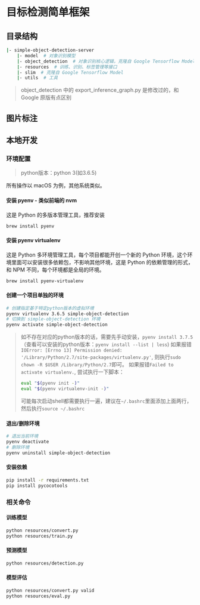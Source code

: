 # 目标检测简单框架

## 目录结构

```sh
|- simple-object-detection-server
    |- model  # 对象识别模型
    |- object_detection  # 对象识别核心逻辑，克隆自 Google Tensorflow Model
    |- resources  # 训练、识别、标签管理等接口
    |- slim  # 克隆自 Google Tensorflow Model
    |- utils  # 工具
```

> object_detection 中的 export_inference_graph.py 是修改过的，和 Google 原版有点区别

## 图片标注

## 本地开发

### 环境配置

> python版本：python 3(如3.6.5)

所有操作以 macOS 为例，其他系统类似。

#### 安装 pyenv - 类似前端的 nvm

这是 Python 的多版本管理工具，推荐安装

```sh
brew install pyenv
```

#### 安装 pyenv virtualenv

这是 Python 多环境管理工具，每个项目都能开创一个新的 Python 环境，这个环境里面可以安装很多依赖包，不影响其他环境，这是 Python 的依赖管理的形式，和 NPM 不同，每个环境都是全局的环境。

```sh
brew install pyenv-virtualenv
```

#### 创建一个项目单独的环境

```sh
# 创建指定基于特定python版本的虚拟环境
pyenv virtualenv 3.6.5 simple-object-detection
# 切换到 simple-object-detection 环境
pyenv activate simple-object-detection
```

> 如不存在对应的python版本的话，需要先手动安装，`pyenv install 3.7.5`（查看可以安装的python版本：`pyenv install --list | less`)
> 如果报错`IOError: [Errno 13] Permission denied: '/Library/Python/2.7/site-packages/virtualenv.py'`, 则执行`sudo chown -R $USER /Library/Python/2.7`即可。
> 如果报错`Failed to activate virtualenv.`, 尝试执行一下脚本：
> ```sh
> eval "$(pyenv init -)"
> eval "$(pyenv virtualenv-init -)"
> ```
> 可能每次启动shell都需要执行一遍，建议在`~/.bashrc`里面添加上面两行，然后执行`source ~/.bashrc`

#### 退出/删除环境

```sh
# 退出当前环境
pyenv deactivate
# 删除环境
pyenv uninstall simple-object-detection

```

#### 安装依赖

```sh
pip install -r requirements.txt
pip install pycocotools
```

### 相关命令

#### 训练模型

```sh
python resources/convert.py
python resources/train.py
```

#### 预测模型

```sh
python resources/detection.py
```

#### 模型评估

```sh
python resources/convert.py valid
python resources/eval.py
```
